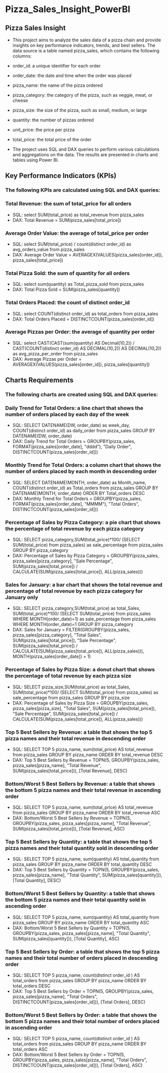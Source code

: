 # Pizza_Sales_Insight_PowerBI
## Pizza Sales Insight
* This project aims to analyze the sales data of a pizza chain and provide insights on key performance indicators, trends, and best sellers. The data source is a table named pizza_sales, which contains the following columns:

* order_id: a unique identifier for each order
* order_date: the date and time when the order was placed
* pizza_name: the name of the pizza ordered
* pizza_category: the category of the pizza, such as veggie, meat, or cheese
* pizza_size: the size of the pizza, such as small, medium, or large
* quantity: the number of pizzas ordered
* unit_price: the price per pizza
* total_price: the total price of the order
* The project uses SQL and DAX queries to perform various calculations and aggregations on the data. The results are presented in charts and tables using Power BI.

## Key Performance Indicators (KPIs)
### The following KPIs are calculated using SQL and DAX queries:

### Total Revenue: the sum of total_price for all orders
* SQL: select SUM(total_price) as total_revenue from pizza_sales
* DAX: Total Revenue = SUM(pizza_sales[total_price])
### Average Order Value: the average of total_price per order
* SQL: select SUM(total_price) / count(distinct order_id) as avg_orders_value from pizza_sales
* DAX: Average Order Value = AVERAGEX(VALUES(pizza_sales[order_id]), pizza_sales[total_price])
### Total Pizza Sold: the sum of quantity for all orders
* SQL: select sum(quantity) as Total_pizza_sold from pizza_sales
* DAX: Total Pizza Sold = SUM(pizza_sales[quantity])
### Total Orders Placed: the count of distinct order_id
* SQL: select COUNT(distinct order_id) as total_orders from pizza_sales
* DAX: Total Orders Placed = DISTINCTCOUNT(pizza_sales[order_id])
### Average Pizzas per Order: the average of quantity per order
* SQL: select CAST(CAST(sum(quantity) AS Decimal(10,2)) / CAST(COUNT(distinct order_id) AS DECIMAL(10,2)) AS DECIMAL(10,2)) as avg_pizza_per_order from pizza_sales
* DAX: Average Pizzas per Order = AVERAGEX(VALUES(pizza_sales[order_id]), pizza_sales[quantity])
## Charts Requirements
###  The following charts are created using SQL and DAX queries:

### Daily Trend for Total Orders: a line chart that shows the number of orders placed by each day of the week
* SQL: SELECT DATENAME(DW, order_date) as week_day, COUNT(distinct order_id) as daily_order from pizza_sales GROUP BY DATENAME(DW, order_date)
* DAX: Daily Trend for Total Orders = GROUPBY(pizza_sales, FORMAT(pizza_sales[order_date], "dddd"), "Daily Order", DISTINCTCOUNT(pizza_sales[order_id]))
### Monthly Trend for Total Orders: a column chart that shows the number of orders placed by each month in descending order
* SQL: SELECT DATENAME(MONTH, order_date) as Month_name, COUNT(distinct order_id) as Total_orders from pizza_sales GROUP BY DATENAME(MONTH, order_date) ORDER BY Total_orders DESC
* DAX: Monthly Trend for Total Orders = GROUPBY(pizza_sales, FORMAT(pizza_sales[order_date], "MMMM"), "Total Orders", DISTINCTCOUNT(pizza_sales[order_id]))
### Percentage of Sales by Pizza Category: a pie chart that shows the percentage of total revenue by each pizza category
* SQL: SELECT pizza_category,SUM(total_price)*100/ (SELECT SUM(total_price) from pizza_sales) as sale_percentage from pizza_sales GROUP BY pizza_category
* DAX: Percentage of Sales by Pizza Category = GROUPBY(pizza_sales, pizza_sales[pizza_category], "Sale Percentage", SUM(pizza_sales[total_price]) / CALCULATE(SUM(pizza_sales[total_price]), ALL(pizza_sales)))
### Sales for January: a bar chart that shows the total revenue and percentage of total revenue by each pizza category for January only
* SQL: SELECT pizza_category,SUM(total_price) as total_Sales, SUM(total_price)*100/ (SELECT SUM(total_price) from pizza_sales WHERE MONTH(order_date)=1) as sale_percentage from pizza_sales WHERE MONTH(order_date)=1 GROUP BY pizza_category
* DAX: Sales for January = FILTER(GROUPBY(pizza_sales, pizza_sales[pizza_category], "Total Sales", SUM(pizza_sales[total_price]), "Sale Percentage", SUM(pizza_sales[total_price]) / CALCULATE(SUM(pizza_sales[total_price]), ALL(pizza_sales))), MONTH(pizza_sales[order_date]) = 1)
### Percentage of Sales by Pizza Size: a donut chart that shows the percentage of total revenue by each pizza size
* SQL: SELECT pizza_size,SUM(total_price) as total_Sales, SUM(total_price)*100/ (SELECT SUM(total_price) from pizza_sales) as sale_percentage from pizza_sales GROUP BY pizza_size
* DAX: Percentage of Sales by Pizza Size = GROUPBY(pizza_sales, pizza_sales[pizza_size], "Total Sales", SUM(pizza_sales[total_price]), "Sale Percentage", SUM(pizza_sales[total_price]) / CALCULATE(SUM(pizza_sales[total_price]), ALL(pizza_sales)))
### Top 5 Best Sellers by Revenue: a table that shows the top 5 pizza names and their total revenue in descending order
* SQL: SELECT TOP 5 pizza_name, sum(total_price) AS total_revenue from pizza_sales GROUP BY pizza_name ORDER BY total_revenue DESC
* DAX: Top 5 Best Sellers by Revenue = TOPN(5, GROUPBY(pizza_sales, pizza_sales[pizza_name], "Total Revenue", SUM(pizza_sales[total_price])), [Total Revenue], DESC)
### Bottom/Worst 5 Best Sellers by Revenue: a table that shows the bottom 5 pizza names and their total revenue in ascending order
* SQL: SELECT TOP 5 pizza_name, sum(total_price) AS total_revenue from pizza_sales GROUP BY pizza_name ORDER BY total_revenue ASC
* DAX: Bottom/Worst 5 Best Sellers by Revenue = TOPN(5, GROUPBY(pizza_sales, pizza_sales[pizza_name], "Total Revenue", SUM(pizza_sales[total_price])), [Total Revenue], ASC)
### Top 5 Best Sellers by Quantity: a table that shows the top 5 pizza names and their total quantity sold in descending order
* SQL: SELECT TOP 5 pizza_name, sum(quantity) AS total_quantity from pizza_sales GROUP BY pizza_name ORDER BY total_quantity DESC
* DAX: Top 5 Best Sellers by Quantity = TOPN(5, GROUPBY(pizza_sales, pizza_sales[pizza_name], "Total Quantity", SUM(pizza_sales[quantity])), [Total Quantity], DESC)
### Bottom/Worst 5 Best Sellers by Quantity: a table that shows the bottom 5 pizza names and their total quantity sold in ascending order
* SQL: SELECT TOP 5 pizza_name, sum(quantity) AS total_quantity from pizza_sales GROUP BY pizza_name ORDER BY total_quantity ASC
* DAX: Bottom/Worst 5 Best Sellers by Quantity = TOPN(5, GROUPBY(pizza_sales, pizza_sales[pizza_name], "Total Quantity", SUM(pizza_sales[quantity])), [Total Quantity], ASC)
### Top 5 Best Sellers by Order: a table that shows the top 5 pizza names and their total number of orders placed in descending order
* SQL: SELECT TOP 5 pizza_name, count(distinct order_id ) AS total_orders from pizza_sales GROUP BY pizza_name ORDER BY total_orders DESC
* DAX: Top 5 Best Sellers by Order = TOPN(5, GROUPBY(pizza_sales, pizza_sales[pizza_name], "Total Orders", DISTINCTCOUNT(pizza_sales[order_id])), [Total Orders], DESC)
### Bottom/Worst 5 Best Sellers by Order: a table that shows the bottom 5 pizza names and their total number of orders placed in ascending order
* SQL: SELECT TOP 5 pizza_name, count(distinct order_id ) AS total_orders from pizza_sales GROUP BY pizza_name ORDER BY total_orders ASC
* DAX: Bottom/Worst 5 Best Sellers by Order = TOPN(5, GROUPBY(pizza_sales, pizza_sales[pizza_name], "Total Orders", DISTINCTCOUNT(pizza_sales[order_id])), [Total Orders], ASC)
  

